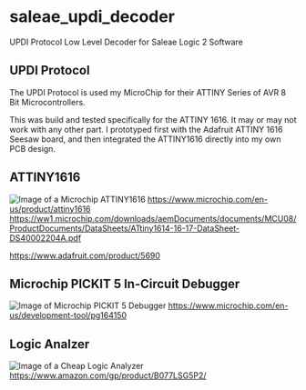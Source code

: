# saleae_updi_decoder

UPDI Protocol
Low Level Decoder for Saleae Logic 2 Software

## UPDI Protocol
The UPDI Protocol is used my MicroChip for their ATTINY Series of AVR 8 Bit Microcontrollers.

This was build and tested specifically for the ATTINY 1616.  It may or may not work with any other part.  I prototyped first with the Adafruit ATTINY 1616 Seesaw board, and then integrated the ATTINY1616 directly into my own PCB design.

## ATTINY1616

![Image of a Microchip ATTINY1616](Images\Microchip_PICKIT_5.jpg "Microchip ATTINY1616")
https://www.microchip.com/en-us/product/attiny1616
https://ww1.microchip.com/downloads/aemDocuments/documents/MCU08/ProductDocuments/DataSheets/ATtiny1614-16-17-DataSheet-DS40002204A.pdf

https://www.adafruit.com/product/5690

## Microchip PICKIT 5 In-Circuit Debugger

![Image of Microchip PICKIT 5 Debugger](Images\Microchip_PICKIT_5.jpg "Microchip PICKIT 5 Debugger")
https://www.microchip.com/en-us/development-tool/pg164150

## Logic Analzer

![Image of a Cheap Logic Analyzer](Images\Microchip_PICKIT_5.jpg "Cheap Logic Analyzer")
https://www.amazon.com/gp/product/B077LSG5P2/
